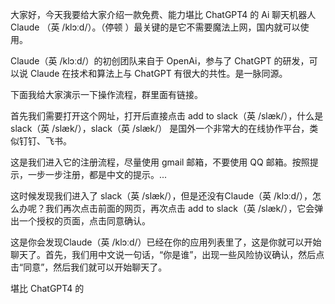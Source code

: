 大家好，今天我要给大家介绍一款免费、能力堪比 ChatGPT4 的 Ai 聊天机器人 Claude （英 /klɔːd/）。（停顿 ）最关键的是它不需要魔法上网，国内就可以使用。

Claude（英 /klɔːd/）的初创团队来自于 OpenAi，参与了 ChatGPT 的研发，可以说 Claude 在技术和算法上与 ChatGPT 有很大的共性。是一脉同源。

下面我给大家演示一下操作流程，群里面有链接。


首先我们需要打开这个网址，打开后直接点击 add to slack（英 /slæk/），什么是 slack（英 /slæk/），slack（英 /slæk/） 是国外一个非常大的在线协作平台，类似钉钉、飞书。

这是我们进入它的注册流程，尽量使用 gmail 邮箱，不要使用 QQ 邮箱。按照提示，一步一步注册，都是中文的提示。...

这时候发现我们进入了 slack（英 /slæk/），但是还没有Claude（英 /klɔːd/），怎么办呢？我们再次点击前面的网页，再次点击 add to slack（英 /slæk/），它会弹出一个授权的页面，点击同意确认。

这是你会发现Claude（英 /klɔːd/）已经在你的应用列表里了，这是你就可以开始聊天了。首先，我们用中文说一句话，“你是谁”，出现一些风险协议确认，然后点击“同意”，然后我们就可以开始聊天了。

堪比 ChatGPT4 的